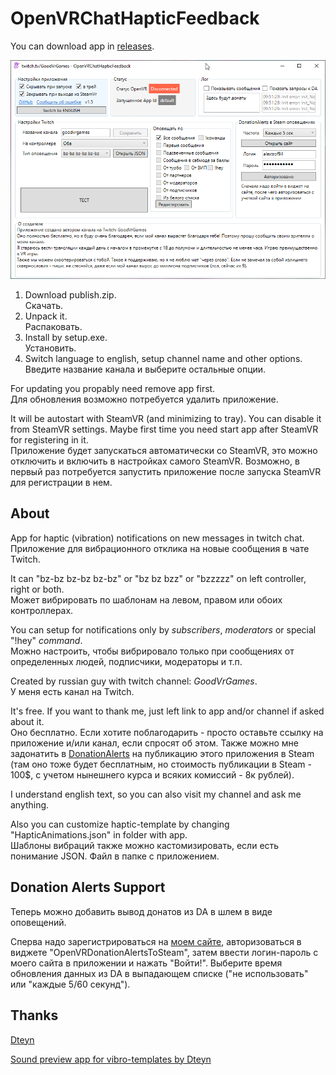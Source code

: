 # OpenVRChatHapticFeedback
You can download app in [releases](https://github.com/alextrof94/OpenVRChatHapticFeedback/releases).

![Looks like](https://github.com/alextrof94/OpenVRChatHapticFeedback/blob/main/img/window.png)

1. Download publish.zip. <br>Скачать.
2. Unpack it. <br>Распаковать.
3. Install by setup.exe. <br>Установить.
4. Switch language to english, setup channel name and other options. <br>Введите название канала и выберите остальные опции.

For updating you propably need remove app first. 
<br>Для обновления возможно потребуется удалить приложение.

It will be autostart with SteamVR (and minimizing to tray). You can disable it from SteamVR settings. Maybe first time you need start app after SteamVR for registering in it. 
<br>Приложение будет запускаться автоматически со SteamVR, это можно отключить и включить в настройках самого SteamVR. Возможно, в первый раз потребуется запустить приложение после запуска SteamVR для регистрации в нем.

## About
App for haptic (vibration) notifications on new messages in twitch chat. 
<br>Приложение для вибрационного отклика на новые сообщения в чате Twitch.

It can "bz-bz bz-bz bz-bz" or "bz bz bzz" or "bzzzzz" on left controller, right or both.
<br>Может вибрировать по шаблонам на левом, правом или обоих контроллерах.

You can setup for notifications only by *subscribers*, *moderators* or special "!hey" *command*.
<br>Можно настроить, чтобы вибрировало только при сообщениях от определенных людей, подписчики, модераторы и т.п.

Created by russian guy with twitch channel: *GoodVrGames*.
<br>У меня есть канал на Twitch.

It's free. If you want to thank me, just left link to app and/or channel if asked about it.
<br>Оно бесплатно. Если хотите поблагодарить - просто оставьте ссылку на приложение и/или канал, если спросят об этом. Также можно мне задонатить в [DonationAlerts](https://www.donationalerts.com/r/goodvrgames) на публикацию этого приложения в Steam (там оно тоже будет бесплатным, но стоимость публикации в Steam - 100$, с учетом нынешнего курса и всяких комиссий - 8к рублей).

I understand english text, so you can also visit my channel and ask me anything.

Also you can customize haptic-template by changing "HapticAnimations.json" in folder with app.
<br>Шаблоны вибраций также можно кастомизировать, если есть понимание JSON. Файл в папке с приложением.

## Donation Alerts Support
Теперь можно добавить вывод донатов из DA в шлем в виде оповещений. 

Сперва надо зарегистрироваться на [моем сайте](https://turnlive.ru/da/), авторизоваться в виджете "OpenVRDonationAlertsToSteam", затем ввести логин-пароль с моего сайта в приложении и нажать "Войти!". Выберите время обновления данных из DA в выпадающем списке ("не использовать" или "каждые 5/60 секунд").

## Thanks 
[Dteyn](https://github.com/Dteyn)

[Sound preview app for vibro-templates by Dteyn](https://github.com/Dteyn/HapticAnimationPreview)
